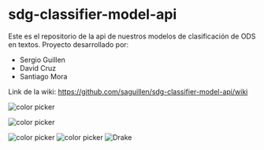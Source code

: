 # sdg-classifier-model-api

Este es el repositorio de la api de nuestros modelos de clasificación de ODS en textos. 
Proyecto desarrollado por:

* Sergio Guillen
* David Cruz
* Santiago Mora 


Link de la wiki: https://github.com/saguillen/sdg-classifier-model-api/wiki


![color picker](https://media.tenor.com/Jvd2yVUP4CgAAAAM/the-rock-think.gif) 

![color picker](https://i.redd.it/pm1snm7yuds71.jpg)

![color picker](https://media.tenor.com/WL6pBDvHWbkAAAAd/bing-chilling.gif)
![color picker](https://media.tenor.com/3WRKCYqnYEsAAAAC/kermit-suicide.gif)
![Drake](https://i.pinimg.com/originals/07/bc/1f/07bc1f18de5e7614de073dd6e5f66ed7.jpg)

